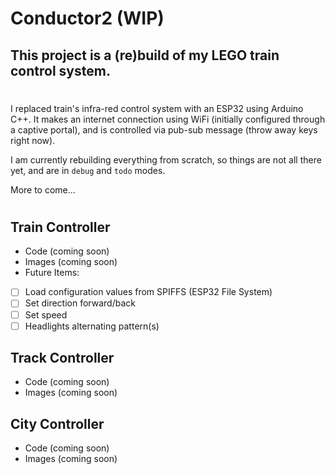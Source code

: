 # Conductor2 (WIP)

## This project is a (re)build of my LEGO train control system.

#

I replaced train's infra-red control system with an ESP32 using Arduino C++.  It makes an internet connection using WiFi (initially configured through a captive portal), and is controlled via pub-sub message (throw away keys right now).

I am currently rebuilding everything from scratch, so things are not all there yet, and are in `debug` and `todo` modes.

More to come...

#

## Train Controller
- Code (coming soon)
- Images (coming soon)
- Future Items:
 - [ ] Load configuration values from SPIFFS (ESP32 File System)
 - [ ] Set direction forward/back
 - [ ] Set speed
 - [ ] Headlights alternating pattern(s)

## Track Controller
- Code (coming soon)
- Images (coming soon)

## City Controller
- Code (coming soon)
- Images (coming soon)
